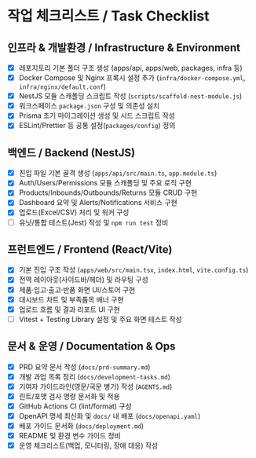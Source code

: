 # 작업 체크리스트 / Task Checklist

## 인프라 & 개발환경 / Infrastructure & Environment

- [x] 레포지토리 기본 폴더 구조 생성 (apps/api, apps/web, packages, infra 등)
- [x] Docker Compose 및 Nginx 프록시 설정 추가 (`infra/docker-compose.yml`, `infra/nginx/default.conf`)
- [x] NestJS 모듈 스캐폴딩 스크립트 작성 (`scripts/scaffold-nest-module.js`)
- [x] 워크스페이스 `package.json` 구성 및 의존성 설치
- [x] Prisma 초기 마이그레이션 생성 및 시드 스크립트 작성
- [x] ESLint/Prettier 등 공통 설정(`packages/config`) 정의

## 백엔드 / Backend (NestJS)

- [x] 진입 파일 기본 골격 생성 (`apps/api/src/main.ts`, `app.module.ts`)
- [x] Auth/Users/Permissions 모듈 스캐폴딩 및 주요 로직 구현
- [x] Products/Inbounds/Outbounds/Returns 모듈 CRUD 구현
- [x] Dashboard 요약 및 Alerts/Notifications 서비스 구현
- [x] 업로드(Excel/CSV) 처리 및 워커 구성
- [ ] 유닛/통합 테스트(Jest) 작성 및 `npm run test` 정비

## 프런트엔드 / Frontend (React/Vite)

- [x] 기본 진입 구조 작성 (`apps/web/src/main.tsx`, `index.html`, `vite.config.ts`)
- [x] 전역 레이아웃(사이드바/헤더) 및 라우팅 구성
- [x] 제품·입고·출고·반품 화면 UI/스토어 구현
- [x] 대시보드 차트 및 부족품목 배너 구현
- [x] 업로드 흐름 및 결과 리포트 UI 구현
- [ ] Vitest + Testing Library 설정 및 주요 화면 테스트 작성

## 문서 & 운영 / Documentation & Ops

- [x] PRD 요약 문서 작성 (`docs/prd-summary.md`)
- [x] 개발 과업 목록 정리 (`docs/development-tasks.md`)
- [x] 기여자 가이드라인(영문/국문 병기) 작성 (`AGENTS.md`)
- [x] 린트/포맷 검사 명령 문서화 및 적용
- [x] GitHub Actions CI (lint/format) 구성
- [x] OpenAPI 명세 최신화 및 `docs/` 내 배포 (`docs/openapi.yaml`)
- [x] 배포 가이드 문서화 (`docs/deployment.md`)
- [x] README 및 환경 변수 가이드 정비
- [x] 운영 체크리스트(백업, 모니터링, 장애 대응) 작성
